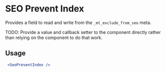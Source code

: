 # SEO Prevent Index
Provides a field to read and write from the `_mt_exclude_from_seo` meta.

TODO: Provide a value and callback setter to the component directly rather than relying on the component to do that work.

## Usage
```jsx
 <SeoPreventIndex />
```
